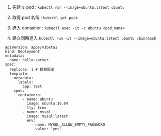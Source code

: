1. 先建立 pod : `kubectl run --image=ubuntu:latest ubuntu`
2. 取得 pod 名稱 : `kubectl get pods`
3. 進入 container : `kubectl exec -it -c ubuntu <pod_name>`


1. 建立同時進入 `kubectl run -it --image=ubuntu:latest ubuntu /bin/bash`


```
apiVersion: apps/v1beta1
kind: Deployment
metadata:
  name: hello-server
spec:
  replicas: 1 # 觀察設定
  template:
    metadata:
      labels:
        app: test
    spec:
      containers:
        - name: ubuntu
          image: ubuntu:16.04
          tty: true
        - name: mysql
          image: mysql:latest
          env:
            - name: MYSQL_ALLOW_EMPTY_PASSWORD
              value: "yes"
```